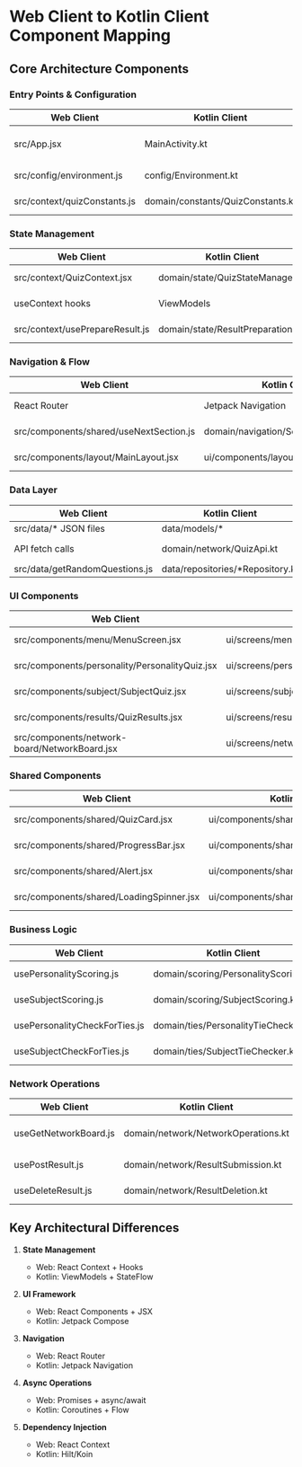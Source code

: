 # Web Client to Kotlin Client Component Mapping

## Core Architecture Components

### Entry Points & Configuration
| Web Client | Kotlin Client | Purpose |
|------------|---------------|----------|
| src/App.jsx | MainActivity.kt | Main application entry point |
| src/config/environment.js | config/Environment.kt | Environment & API config |
| src/context/quizConstants.js | domain/constants/QuizConstants.kt | App-wide constants |

### State Management
| Web Client | Kotlin Client | Purpose |
|------------|---------------|----------|
| src/context/QuizContext.jsx | domain/state/QuizStateManager.kt | Central state management |
| useContext hooks | ViewModels | State distribution |
| src/context/usePrepareResult.js | domain/state/ResultPreparation.kt | Result preparation |

### Navigation & Flow
| Web Client | Kotlin Client | Purpose |
|------------|---------------|----------|
| React Router | Jetpack Navigation | Navigation management |
| src/components/shared/useNextSection.js | domain/navigation/SectionNavigation.kt | Section transitions |
| src/components/layout/MainLayout.jsx | ui/components/layout/MainLayout.kt | Layout structure |

### Data Layer
| Web Client | Kotlin Client | Purpose |
|------------|---------------|----------|
| src/data/* JSON files | data/models/* | Data models |
| API fetch calls | domain/network/QuizApi.kt | API communication |
| src/data/getRandomQuestions.js | data/repositories/*Repository.kt | Data access |

### UI Components
| Web Client | Kotlin Client | Purpose |
|------------|---------------|----------|
| src/components/menu/MenuScreen.jsx | ui/screens/menu/MenuScreen.kt | Menu screen |
| src/components/personality/PersonalityQuiz.jsx | ui/screens/personality/PersonalityScreen.kt | Personality quiz |
| src/components/subject/SubjectQuiz.jsx | ui/screens/subject/SubjectScreen.kt | Subject quiz |
| src/components/results/QuizResults.jsx | ui/screens/results/ResultsScreen.kt | Results display |
| src/components/network-board/NetworkBoard.jsx | ui/screens/networkboard/NetworkBoardScreen.kt | Network board |

### Shared Components
| Web Client | Kotlin Client | Purpose |
|------------|---------------|----------|
| src/components/shared/QuizCard.jsx | ui/components/shared/QuizCard.kt | Question display |
| src/components/shared/ProgressBar.jsx | ui/components/shared/ProgressBar.kt | Progress indication |
| src/components/shared/Alert.jsx | ui/components/shared/Alert.kt | User notifications |
| src/components/shared/LoadingSpinner.jsx | ui/components/shared/LoadingSpinner.kt | Loading states |

### Business Logic
| Web Client | Kotlin Client | Purpose |
|------------|---------------|----------|
| usePersonalityScoring.js | domain/scoring/PersonalityScoring.kt | Personality scoring |
| useSubjectScoring.js | domain/scoring/SubjectScoring.kt | Subject scoring |
| usePersonalityCheckForTies.js | domain/ties/PersonalityTieChecker.kt | Tie detection |
| useSubjectCheckForTies.js | domain/ties/SubjectTieChecker.kt | Tie detection |

### Network Operations
| Web Client | Kotlin Client | Purpose |
|------------|---------------|----------|
| useGetNetworkBoard.js | domain/network/NetworkOperations.kt | Get board data |
| usePostResult.js | domain/network/ResultSubmission.kt | Submit results |
| useDeleteResult.js | domain/network/ResultDeletion.kt | Delete results |

## Key Architectural Differences

1. **State Management**
   - Web: React Context + Hooks
   - Kotlin: ViewModels + StateFlow

2. **UI Framework**
   - Web: React Components + JSX
   - Kotlin: Jetpack Compose

3. **Navigation**
   - Web: React Router
   - Kotlin: Jetpack Navigation

4. **Async Operations**
   - Web: Promises + async/await
   - Kotlin: Coroutines + Flow

5. **Dependency Injection**
   - Web: React Context
   - Kotlin: Hilt/Koin 